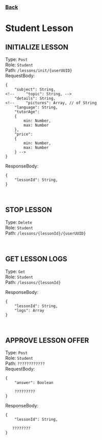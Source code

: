 ### [Back](./Main.md)

# Student Lesson

## **INITIALIZE LESSON**

Type: `Post`  
Role: `Student`  
Path: `/lessons/init/{userUUID}`  
RequestBody:

```
{
    "subject": String,
<!--     "topic": String, -->
    "details": String,
<!--     "pictures": Array, // of String
    "language": String,
    "tutorAge":
    {
        min: Number,
        max: Number
    },
    "price":
    {
        min: Number,
        max: Number
    } -->
}
```

ResponseBody:

```
{
    "lessonId": String,
}
```

<br>

## **STOP LESSON**

Type: `Delete`  
Role: `Student`  
Path: `/lessons/{lessonId}/{userUUID}`  

<br>

## **GET LESSON LOGS**

Type: `Get`  
Role: `Student`  
Path: `/lessons/{lessonId}`  

ResponseBody:

```
{
    "lessonId": String,
    "logs": Array
}
```

<br>








## **APPROVE LESSON OFFER**

Type: `Post`  
Role: `Student`  
Path: `????????????`  
RequestBody:

```
{
    "answer": Boolean

    ?????????
}
```

ResponseBody:

```
{
    "lessonId": String,

   ????????
}
```
